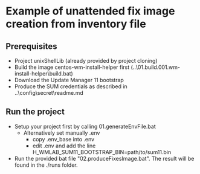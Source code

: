 # Example of unattended fix image creation from inventory file

## Prerequisites

- Project unixShellLib (already provided by project cloning)
- Build the image centos-wm-install-helper first (..\01.build.001.wm-install-helper\build.bat)
- Download the Update Manager 11 bootstrap
- Produce the SUM credentials as described in ..\config\secret\readme.md

## Run the project

- Setup your project first by calling 01.generateEnvFile.bat
  - Alternatively set manually .env
    - copy .env_base into .env
    - edit .env and add the line H_WMLAB_SUM11_BOOTSTRAP_BIN=path/to/sum11.bin
- Run the provided bat file "02.produceFixesImage.bat". The result will be found in the ./runs folder.